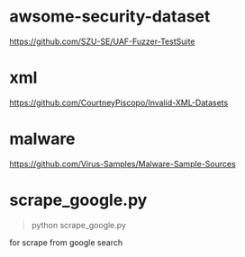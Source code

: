 # awsome-security-dataset


https://github.com/SZU-SE/UAF-Fuzzer-TestSuite

# xml

https://github.com/CourtneyPiscopo/Invalid-XML-Datasets

# malware

https://github.com/Virus-Samples/Malware-Sample-Sources

# scrape_google.py

> python scrape_google.py

for scrape from google search

